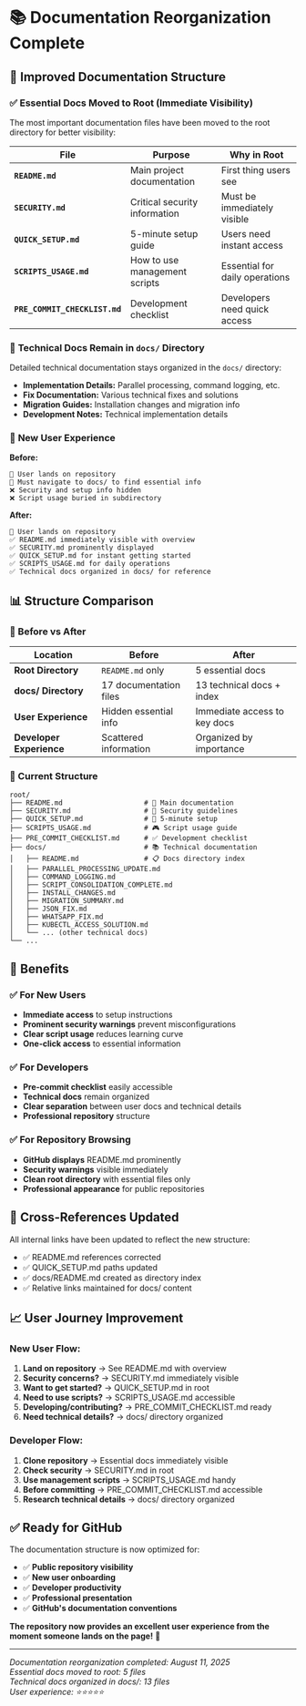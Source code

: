 # 📚 Documentation Reorganization Complete

## 🎯 **Improved Documentation Structure**

### ✅ **Essential Docs Moved to Root (Immediate Visibility)**

The most important documentation files have been moved to the root directory for better visibility:

| **File** | **Purpose** | **Why in Root** |
|----------|-------------|-----------------|
| **`README.md`** | Main project documentation | First thing users see |
| **`SECURITY.md`** | Critical security information | Must be immediately visible |
| **`QUICK_SETUP.md`** | 5-minute setup guide | Users need instant access |
| **`SCRIPTS_USAGE.md`** | How to use management scripts | Essential for daily operations |
| **`PRE_COMMIT_CHECKLIST.md`** | Development checklist | Developers need quick access |

### 📁 **Technical Docs Remain in `docs/` Directory**

Detailed technical documentation stays organized in the `docs/` directory:

- **Implementation Details:** Parallel processing, command logging, etc.
- **Fix Documentation:** Various technical fixes and solutions
- **Migration Guides:** Installation changes and migration info
- **Development Notes:** Technical implementation details

### 🎨 **New User Experience**

**Before:**
```
📁 User lands on repository
📁 Must navigate to docs/ to find essential info
❌ Security and setup info hidden
❌ Script usage buried in subdirectory
```

**After:**
```
📁 User lands on repository
✅ README.md immediately visible with overview
✅ SECURITY.md prominently displayed 
✅ QUICK_SETUP.md for instant getting started
✅ SCRIPTS_USAGE.md for daily operations
✅ Technical docs organized in docs/ for reference
```

## 📊 **Structure Comparison**

### **🔄 Before vs After**

| **Location** | **Before** | **After** |
|--------------|------------|-----------|
| **Root Directory** | `README.md` only | 5 essential docs |
| **docs/ Directory** | 17 documentation files | 13 technical docs + index |
| **User Experience** | Hidden essential info | Immediate access to key docs |
| **Developer Experience** | Scattered information | Organized by importance |

### **📁 Current Structure**

```
root/
├── README.md                    # 📖 Main documentation
├── SECURITY.md                  # 🔐 Security guidelines  
├── QUICK_SETUP.md               # 🚀 5-minute setup
├── SCRIPTS_USAGE.md             # 🎮 Script usage guide
├── PRE_COMMIT_CHECKLIST.md      # ✅ Development checklist
├── docs/                        # 📚 Technical documentation
│   ├── README.md                # 📋 Docs directory index
│   ├── PARALLEL_PROCESSING_UPDATE.md
│   ├── COMMAND_LOGGING.md
│   ├── SCRIPT_CONSOLIDATION_COMPLETE.md
│   ├── INSTALL_CHANGES.md
│   ├── MIGRATION_SUMMARY.md
│   ├── JSON_FIX.md
│   ├── WHATSAPP_FIX.md
│   ├── KUBECTL_ACCESS_SOLUTION.md
│   └── ... (other technical docs)
└── ...
```

## 🎯 **Benefits**

### ✅ **For New Users**
- **Immediate access** to setup instructions
- **Prominent security warnings** prevent misconfigurations
- **Clear script usage** reduces learning curve
- **One-click access** to essential information

### ✅ **For Developers**
- **Pre-commit checklist** easily accessible
- **Technical docs** remain organized
- **Clear separation** between user docs and technical details
- **Professional repository** structure

### ✅ **For Repository Browsing**
- **GitHub displays** README.md prominently
- **Security warnings** visible immediately
- **Clean root directory** with essential files only
- **Professional appearance** for public repositories

## 🔗 **Cross-References Updated**

All internal links have been updated to reflect the new structure:
- ✅ README.md references corrected
- ✅ QUICK_SETUP.md paths updated
- ✅ docs/README.md created as directory index
- ✅ Relative links maintained for docs/ content

## 📈 **User Journey Improvement**

### **New User Flow:**
1. **Land on repository** → See README.md with overview
2. **Security concerns?** → SECURITY.md immediately visible
3. **Want to get started?** → QUICK_SETUP.md in root
4. **Need to use scripts?** → SCRIPTS_USAGE.md accessible
5. **Developing/contributing?** → PRE_COMMIT_CHECKLIST.md ready
6. **Need technical details?** → docs/ directory organized

### **Developer Flow:**
1. **Clone repository** → Essential docs immediately visible
2. **Check security** → SECURITY.md in root
3. **Use management scripts** → SCRIPTS_USAGE.md handy
4. **Before committing** → PRE_COMMIT_CHECKLIST.md accessible
5. **Research technical details** → docs/ directory organized

## ✅ **Ready for GitHub**

The documentation structure is now optimized for:
- ✅ **Public repository visibility**
- ✅ **New user onboarding**
- ✅ **Developer productivity**
- ✅ **Professional presentation**
- ✅ **GitHub's documentation conventions**

**The repository now provides an excellent user experience from the moment someone lands on the page!** 🎉

---

*Documentation reorganization completed: August 11, 2025*  
*Essential docs moved to root: 5 files*  
*Technical docs organized in docs/: 13 files*  
*User experience: ⭐⭐⭐⭐⭐*
